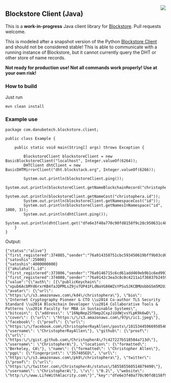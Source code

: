 <a href="http://projectdanube.org/" target="_blank"><img src="http://projectdanube.github.com/xdi2/images/projectdanube_logo.png" align="right"></a>

## Blockstore Client (Java)

This is a **work-in-progress** Java client library for [Blockstore](https://github.com/blockstack/blockstore/). Pull requests welcome.

This is modeled after a snapshot version of the Python [Blockstore Client](https://github.com/blockstack/blockstore-client) and should not be considered stable! This is able to communicate with
a running instance of Blockstore, but it cannot currently query the DHT or other store of name records.

**Not ready for production use! Not all commands work properly! Use at your own risk!**

### How to build

Just run

    mvn clean install

### Example use

	package com.danubetech.blockstore.client;
	
	public class Example {
	
		public static void main(String[] args) throws Exception {
	
			BlockstoreClient blockstoreClient = new BasicBlockstoreClient("localhost", Integer.valueOf(6264));
			DHTClient dhtClient = new BasicDHTMirrorClient("dht.blockstack.org", Integer.valueOf(6266));
	
			System.out.println(blockstoreClient.ping());
			System.out.println(blockstoreClient.getNameBlockchainRecord("christophera.id"));
			System.out.println(blockstoreClient.getNameCost("christophera.id"));
			System.out.println(blockstoreClient.getNamespaceCost("id"));
			System.out.println(blockstoreClient.getNamesInNamespace("id", 1000, 3));
			System.out.println(dhtClient.ping());
			System.out.println(dhtClient.get("dfe6e3f40a770c90fd8158f9c28c950631c4818b"));
		}
	}

Output:

	{"status":"alive"}
	{"first_registered":374085,"sender":"76a914358751cbc593450619bff9b03cd0698154a8a0fe88ac","sender_pubkey":"02eb1a3612b9e29b1770e76916a6226f72fc32025bab8061c5298483378f4b31f7","address":"15t2vLF87xZogitNRLzQSih5Kz18XWBMS1","value_hash":"dfe6e3f40a770c90fd8158f9c28c950631c4818b","last_renewed":374085,"revoked":false}
	{"satoshis":25000}
	{"satoshis":4000000000}
	[{"akulahalfi.id":{"first_registered":373806,"sender":"76a9146715c6cd61add469eb9b1c6ed993278bc01c6d6f88ac","sender_pubkey":"0411d88aa37a0eea476a5b63ca4b1cd392ded830865824c27dacef6bde9f9bc53fa13a0926533ef4d20397207e212c2086cbe13db5470fd29616abd35326d33090","address":"1AQ4gpdeQ7nQnWh76VyRb2zK2H3ner8Cif","value_hash":"c2ca9b83221e3028edafa1d4630fb7d73c36bd7d","last_renewed":373806,"revoked":false},"aku.id":{"first_registered":374080,"sender":"76a9142c3ea3c8c0c4211a1f36837b2459e334daed8aa788ac","sender_pubkey":"0411d88aa37a0eea476a5b63ca4b1cd392ded830865824c27dacef6bde9f9bc53fa13a0926533ef4d20397207e212c2086cbe13db5470fd29616abd35326d33090","address":"152wmjGzesppMoywYYpMAV4BGEiYtfKfYR","value_hash":"5f547e5be733275459d3f3a321cc753e4b3185d2","last_renewed":374080,"revoked":false}}]
	{"value":"{\"auth\": [{\"publicKeychain\": \"xpub6AcbMYd6rxrKB4faJDPMLsZ9jv7UP41FLdNaVG86WZsYPSuSJKCBMUobbGSm5M2UiLfft3wQwn8boL96GxK1TGMRm6tLbZD7ggCs2MBtnZx\"}], \"avatar\": {\"url\": \"https:\/\/s3.amazonaws.com\/kd4\/christophera\"}, \"bio\": \"Internet Cryptography Pioneer & CTO \\u2014 Co-author TLS Security Standard \\u2014 Blockchain Developer \\u2014 Collaborative Tools & Patterns \\u2014 Faculty for MBA in Sustainable Systems\", \"bitcoin\": {\"address\": \"16NpNep2SYbmp2CxpJiUdWjvsYLpK9k6wD\"}, \"cover\": {\"url\": \"https:\/\/s3.amazonaws.com\/97p\/ic1.jpeg\"}, \"facebook\": {\"proof\": {\"url\": \"https:\/\/facebook.com\/ChristopherRayAllen\/posts\/10153445966950540\"}, \"username\": \"ChristopherRayAllen\"}, \"github\": {\"proof\": {\"url\": \"https:\/\/gist.github.com\/ChristopherA\/7c427227b518504a713d\"}, \"username\": \"ChristopherA\"}, \"location\": {\"formatted\": \"Berkeley, CA\"}, \"name\": {\"formatted\": \"Christopher Allen\"}, \"pgp\": {\"fingerprint\": \"357405ED\", \"url\": \"https:\/\/s3.amazonaws.com\/pk9\/christophera\"}, \"twitter\": {\"proof\": {\"url\": \"https:\/\/twitter.com\/ChristopherA\/status\/585585560514879490\"}, \"username\": \"ChristopherA\"}, \"v\": \"0.2\", \"website\": \"http:\/\/www.LifeWithAlacrity.com\"}","key":"dfe6e3f40a770c90fd8158f9c28c950631c4818b"}
